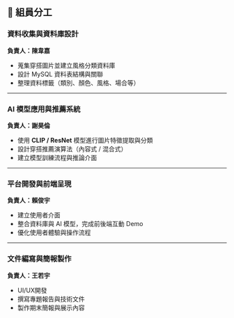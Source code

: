 ## 👥 組員分工

### 資料收集與資料庫設計  
**負責人：陳韋嘉**  
- 蒐集穿搭圖片並建立風格分類資料庫  
- 設計 MySQL 資料表結構與關聯  
- 整理資料標籤（類別、顏色、風格、場合等）  

---

### AI 模型應用與推薦系統  
**負責人：謝昊倫**  
- 使用 **CLIP / ResNet** 模型進行圖片特徵提取與分類  
- 設計穿搭推薦演算法（內容式 / 混合式）  
- 建立模型訓練流程與推論介面  

---

### 平台開發與前端呈現  
**負責人：賴俊宇**  
- 建立使用者介面
- 整合資料庫與 AI 模型，完成前後端互動 Demo  
- 優化使用者體驗與操作流程  

---

### 文件編寫與簡報製作  
**負責人：王若宇**  
- UI/UX開發
- 撰寫專題報告與技術文件  
- 製作期末簡報與展示內容  

